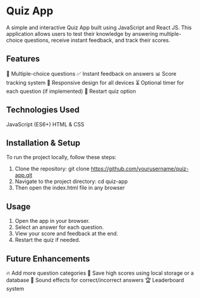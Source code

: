 # Quiz App
A simple and interactive Quiz App built using JavaScript and React JS. This application allows users to test their knowledge by answering multiple-choice questions, receive instant feedback, and track their scores.
## Features
📝 Multiple-choice questions
✅ Instant feedback on answers
📊 Score tracking system
🎨 Responsive design for all devices
⏳ Optional timer for each question (if implemented)
🔄 Restart quiz option
## Technologies Used
JavaScript (ES6+)
HTML & CSS
## Installation & Setup
To run the project locally, follow these steps:

1. Clone the repository:
    git clone https://github.com/yourusername/quiz-app.git
2. Navigate to the project directory:
    cd quiz-app
3. Then open the index.html file in any browser

## Usage
1. Open the app in your browser.
2. Select an answer for each question.
3. View your score and feedback at the end.
4. Restart the quiz if needed.
## Future Enhancements
🔥 Add more question categories
💾 Save high scores using local storage or a database
🎵 Sound effects for correct/incorrect answers
🏆 Leaderboard system